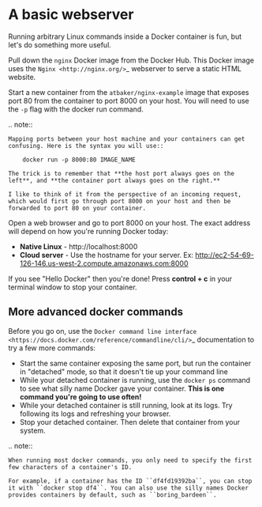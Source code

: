 # A basic webserver


Running arbitrary Linux commands inside a Docker container is fun, but let's do something more useful.

Pull down the ``nginx`` Docker image from the Docker Hub. This Docker image uses the `Nginx <http://nginx.org/>`_ webserver to serve a static HTML website.

Start a new container from the ``atbaker/nginx-example`` image that exposes port 80 from the container to port 8000 on your host. You will need to use the ``-p`` flag with the docker run command.

.. note::

    Mapping ports between your host machine and your containers can get confusing. Here is the syntax you will use::

        docker run -p 8000:80 IMAGE_NAME

    The trick is to remember that **the host port always goes on the left**, and **the container port always goes on the right.**

    I like to think of it from the perspective of an incoming request, which would first go through port 8000 on your host and then be forwarded to port 80 on your container.

Open a web browser and go to port 8000 on your host. The exact address will depend on how you're running Docker today:

* **Native Linux** - http://localhost:8000
* **Cloud server** - Use the hostname for your server. Ex: http://ec2-54-69-126-146.us-west-2.compute.amazonaws.com:8000

If you see "Hello Docker" then you're done! Press **control + c** in your terminal window to stop your container.

More advanced docker commands
-----------------------------

Before you go on, use the `Docker command line interface <https://docs.docker.com/reference/commandline/cli/>`_ documentation to try a few more commands:

* Start the same container exposing the same port, but run the container in "detached" mode, so that it doesn't tie up your command line
* While your detached container is running, use the ``docker ps`` command to see what silly name Docker gave your container. **This is one command you're going to use often!**
* While your detached container is still running, look at its logs. Try following its logs and refreshing your browser.
* Stop your detached container. Then delete that container from your system.

.. note::

    When running most docker commands, you only need to specify the first few characters of a container's ID.

    For example, if a container has the ID ``df4fd19392ba``, you can stop it with ``docker stop df4``. You can also use the silly names Docker provides containers by default, such as ``boring_bardeen``.
